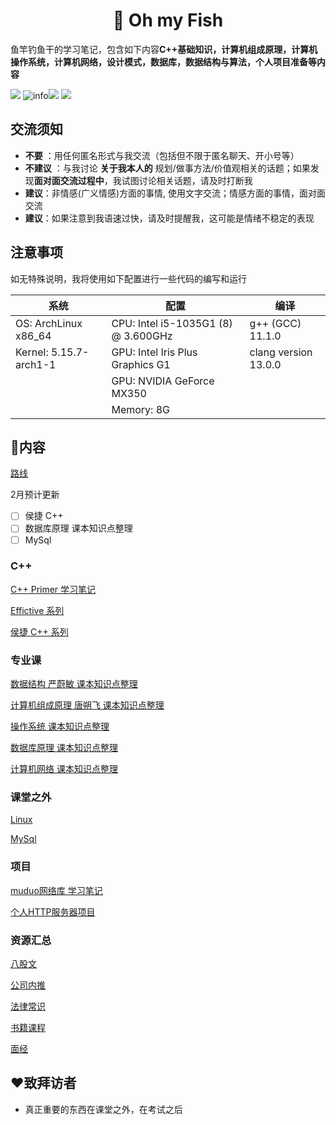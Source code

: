 <h1 align="center">📔 Oh my Fish</h1>
<div align="left">
<p>
鱼竿钓鱼干的学习笔记，包含如下内容<strong>C++基础知识，计算机组成原理，计算机操作系统，计算机网络，设计模式，数据库，数据结构与算法，个人项目准备等内容</strong>
</p>
    </div> 


[![](https://img.shields.io/badge/OS-Arch%20Linux-33aadd?style=flat-square&logo=arch-linux&logoColor=ffffff)](https://www.archlinux.org/) 
![info](https://img.shields.io/badge/Languae-C%2B%2B-green)![](https://img.shields.io/badge/Languae-markdown-orange)
![](https://img.shields.io/badge/Tools-Typora-blue)

## 交流须知

* **不要** ：用任何匿名形式与我交流（包括但不限于匿名聊天、开小号等）
* **不建议** ：与我讨论 **关于我本人的** 规划/做事方法/价值观相关的话题；如果发现**面对面交流过程中**，我试图讨论相关话题，请及时打断我
* **建议**：非情感(广义情感)方面的事情, 使用文字交流；情感方面的事情，面对面交流
* **建议**：如果注意到我语速过快，请及时提醒我，这可能是情绪不稳定的表现

  


## 注意事项

如无特殊说明，我将使用如下配置进行一些代码的编写和运行

| 系统                   | 配置                                | 编译                 |
| ---------------------- | ----------------------------------- | -------------------- |
| OS: ArchLinux  x86_64  | CPU: Intel i5-1035G1 (8) @ 3.600GHz | g++ (GCC) 11.1.0     |
| Kernel: 5.15.7-arch1-1 | GPU: Intel Iris Plus Graphics G1    | clang version 13.0.0 |
|                        | GPU: NVIDIA GeForce MX350           |                      |
|                        | Memory: 8G                          |                      |

## 📒内容

[路线](路线.md)

2月预计更新

- [ ] 侯捷 C++
- [ ] 数据库原理 课本知识点整理
- [ ] MySql

### C++

[C++ Primer 学习笔记](C++/C++primer/README.md) 

[Effictive 系列](C++/Effective/README.md)

[侯捷 C++ 系列]()

### 专业课

[数据结构 严蔚敏 课本知识点整理](专业课/数据结构%20严蔚敏/README.md)

[计算机组成原理  唐朔飞 课本知识点整理](/专业课/计算机组成原理%20唐朔飞/README.md)

[操作系统 课本知识点整理]()

[数据库原理 课本知识点整理]()

[计算机网络 课本知识点整理]()

### 课堂之外

[Linux]()

[MySql]()

### 项目

[muduo网络库 学习笔记](/项目准备/muduo网络库/README.md)

[个人HTTP服务器项目]()

### 资源汇总

[八股文](/资源汇总/八股文.md)

[公司内推](/资源汇总/公司内推.md)

[法律常识](/资源汇总/法律常识.md)

[书籍课程](/资源汇总/书籍课程.md)

[面经](/资源汇总/面经.md)

## ❤️致拜访者

* 真正重要的东西在课堂之外，在考试之后





